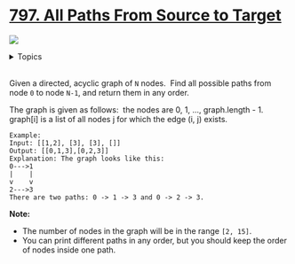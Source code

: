 # [797. All Paths From Source to Target](https://leetcode-cn.com/problems/all-paths-from-source-to-target/)

![](https://img.shields.io/badge/Difficulty-Medium-F8AF40.svg)

<details>
<summary>Topics</summary>

* [`Backtracking`](https://leetcode.com/tag/backtracking/)
* [`Breadth-first Search`](https://leetcode.com/tag/breadth-first-search/)
* [`Depth-first Search`](https://leetcode.com/tag/depth-first-search/)
* [`Graph`](https://leetcode.com/tag/graph/)

</details>
<br />

Given a directed, acyclic graph of `N` nodes.  Find all possible paths from node `0` to node `N-1`, and return them in any order.

The graph is given as follows:  the nodes are 0, 1, ..., graph.length - 1.  graph[i] is a list of all nodes j for which the edge (i, j) exists.

    Example:
    Input: [[1,2], [3], [3], []] 
    Output: [[0,1,3],[0,2,3]] 
    Explanation: The graph looks like this:
    0--->1
    |    |
    v    v
    2--->3
    There are two paths: 0 -> 1 -> 3 and 0 -> 2 -> 3.

**Note:**

 + The number of nodes in the graph will be in the range `[2, 15]`.
 + You can print different paths in any order, but you should keep the order of nodes inside one path.
